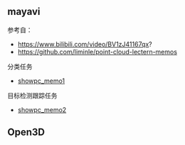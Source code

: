 <!--
 * @Author:HCQ 
 * @Date: 2020-11-16 11:21:00
 * @LastEditTime: 2020-11-16 14:53:08
 * @LastEditors: Please set LastEditors
 * @Description: In User Settings Edit
 * @FilePath: /Point-Clouds/Visualization/README.md
-->

## mayavi

参考自：
* https://www.bilibili.com/video/BV1zJ41167qx?
* https://github.com/liminle/point-cloud-lectern-memos


分类任务
* [showpc_memo1](1mayavi/visualizer/showpc_memo1.py)

目标检测跟踪任务

* [showpc_memo2](1mayavi/visualizer/showpc_memo2.py)


## Open3D

